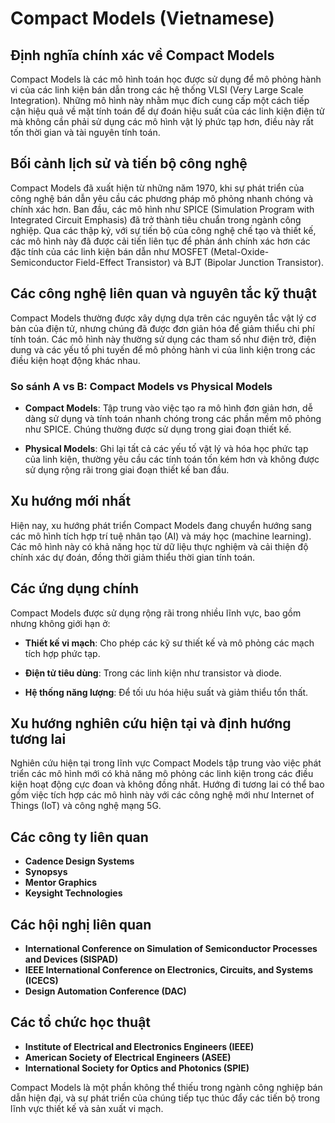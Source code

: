 # Compact Models (Vietnamese)

## Định nghĩa chính xác về Compact Models

Compact Models là các mô hình toán học được sử dụng để mô phỏng hành vi của các linh kiện bán dẫn trong các hệ thống VLSI (Very Large Scale Integration). Những mô hình này nhằm mục đích cung cấp một cách tiếp cận hiệu quả về mặt tính toán để dự đoán hiệu suất của các linh kiện điện tử mà không cần phải sử dụng các mô hình vật lý phức tạp hơn, điều này rất tốn thời gian và tài nguyên tính toán.

## Bối cảnh lịch sử và tiến bộ công nghệ

Compact Models đã xuất hiện từ những năm 1970, khi sự phát triển của công nghệ bán dẫn yêu cầu các phương pháp mô phỏng nhanh chóng và chính xác hơn. Ban đầu, các mô hình như SPICE (Simulation Program with Integrated Circuit Emphasis) đã trở thành tiêu chuẩn trong ngành công nghiệp. Qua các thập kỷ, với sự tiến bộ của công nghệ chế tạo và thiết kế, các mô hình này đã được cải tiến liên tục để phản ánh chính xác hơn các đặc tính của các linh kiện bán dẫn như MOSFET (Metal-Oxide-Semiconductor Field-Effect Transistor) và BJT (Bipolar Junction Transistor).

## Các công nghệ liên quan và nguyên tắc kỹ thuật

Compact Models thường được xây dựng dựa trên các nguyên tắc vật lý cơ bản của điện tử, nhưng chúng đã được đơn giản hóa để giảm thiểu chi phí tính toán. Các mô hình này thường sử dụng các tham số như điện trở, điện dung và các yếu tố phi tuyến để mô phỏng hành vi của linh kiện trong các điều kiện hoạt động khác nhau.

### So sánh A vs B: Compact Models vs Physical Models

- **Compact Models**: Tập trung vào việc tạo ra mô hình đơn giản hơn, dễ dàng sử dụng và tính toán nhanh chóng trong các phần mềm mô phỏng như SPICE. Chúng thường được sử dụng trong giai đoạn thiết kế.
  
- **Physical Models**: Ghi lại tất cả các yếu tố vật lý và hóa học phức tạp của linh kiện, thường yêu cầu các tính toán tốn kém hơn và không được sử dụng rộng rãi trong giai đoạn thiết kế ban đầu.

## Xu hướng mới nhất

Hiện nay, xu hướng phát triển Compact Models đang chuyển hướng sang các mô hình tích hợp trí tuệ nhân tạo (AI) và máy học (machine learning). Các mô hình này có khả năng học từ dữ liệu thực nghiệm và cải thiện độ chính xác dự đoán, đồng thời giảm thiểu thời gian tính toán.

## Các ứng dụng chính

Compact Models được sử dụng rộng rãi trong nhiều lĩnh vực, bao gồm nhưng không giới hạn ở:

- **Thiết kế vi mạch**: Cho phép các kỹ sư thiết kế và mô phỏng các mạch tích hợp phức tạp.
  
- **Điện tử tiêu dùng**: Trong các linh kiện như transistor và diode.
  
- **Hệ thống năng lượng**: Để tối ưu hóa hiệu suất và giảm thiểu tổn thất.

## Xu hướng nghiên cứu hiện tại và định hướng tương lai

Nghiên cứu hiện tại trong lĩnh vực Compact Models tập trung vào việc phát triển các mô hình mới có khả năng mô phỏng các linh kiện trong các điều kiện hoạt động cực đoan và không đồng nhất. Hướng đi tương lai có thể bao gồm việc tích hợp các mô hình này với các công nghệ mới như Internet of Things (IoT) và công nghệ mạng 5G.

## Các công ty liên quan

- **Cadence Design Systems**
- **Synopsys**
- **Mentor Graphics**
- **Keysight Technologies**

## Các hội nghị liên quan

- **International Conference on Simulation of Semiconductor Processes and Devices (SISPAD)**
- **IEEE International Conference on Electronics, Circuits, and Systems (ICECS)**
- **Design Automation Conference (DAC)**

## Các tổ chức học thuật

- **Institute of Electrical and Electronics Engineers (IEEE)**
- **American Society of Electrical Engineers (ASEE)**
- **International Society for Optics and Photonics (SPIE)**

Compact Models là một phần không thể thiếu trong ngành công nghiệp bán dẫn hiện đại, và sự phát triển của chúng tiếp tục thúc đẩy các tiến bộ trong lĩnh vực thiết kế và sản xuất vi mạch.